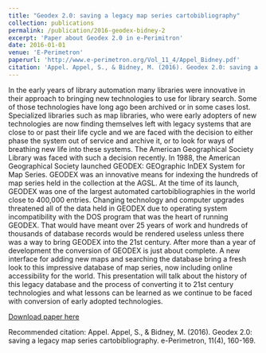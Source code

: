 ```yaml
---
title: "Geodex 2.0: saving a legacy map series cartobibliography"
collection: publications
permalink: /publication/2016-geodex-bidney-2
excerpt: 'Paper about Geodex 2.0 in e-Perimitron'
date: 2016-01-01
venue: 'E-Perimetron'
paperurl: 'http://www.e-perimetron.org/Vol_11_4/Appel_Bidney.pdf'
citation: 'Appel. Appel, S., & Bidney, M. (2016). Geodex 2.0: saving a legacy map series cartobibliography. e-Perimetron, 11(4), 160-169.'
---
```

In the early years of library automation many libraries were innovative in their approach to bringing new technologies to use for library search.
Some of those technologies have long ago been archived or in some cases lost.
Specialized libraries such as map libraries, 
who were early adopters of new technologies are now finding themselves left with legacy systems that are close to or past their life cycle and we are faced with the decision to either phase the system out of service and archive it, 
or to look for ways of breathing new life into these systems. 
The American Geographical Society Library was faced with such a decision recently.
In 1988, the American Geographical Society launched GEODEX: GEOgraphic InDEX System for Map Series.
GEODEX was an innovative means for indexing the hundreds of map series held in the collection at the AGSL.
At the time of its launch, GEODEX was one of the largest automated cartobibliographies in the world close to 400,000 entries.
Changing technology and computer upgrades threatened all of the data held in GEODEX due to operating system incompatibility with the DOS program that was the heart of running GEODEX.
That would have meant over 25 years of work and hundreds of thousands of database records would be rendered useless unless there was a way to bring GEODEX into the 21st century.
After more than a year of development the conversion of GEODEX is just about complete.
A new interface for adding new maps and searching the database bring a fresh look to this impressive database of map series, 
now including online accessibility for the world. 
This presentation will talk about the history of this legacy database and the process of converting it to 21st century technologies
and what lessons can be learned as we continue to be faced with conversion of early adopted technologies.

[Download paper here](http://www.e-perimetron.org/Vol_11_4/Appel_Bidney.pdf)

Recommended citation: Appel. Appel, S., & Bidney, M. (2016). Geodex 2.0: saving a legacy map series cartobibliography. e-Perimetron, 11(4), 160-169.
